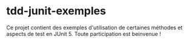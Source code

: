 # tdd-junit-exemples
Ce projet contient des exemples d'utilisation de certaines méthodes et aspects de test en JUnit 5.
Toute participation est beinvenue !
